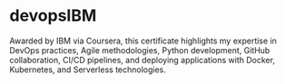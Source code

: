 # devopsIBM
Awarded by IBM via Coursera, this certificate highlights my expertise in DevOps practices, Agile methodologies, Python development, GitHub collaboration, CI/CD pipelines, and deploying applications with Docker, Kubernetes, and Serverless technologies.
